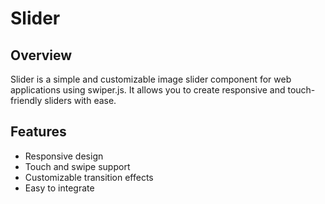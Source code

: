 # Slider

## Overview
Slider is a simple and customizable image slider component for web applications using swiper.js. It allows you to create responsive and touch-friendly sliders with ease.

## Features
- Responsive design
- Touch and swipe support
- Customizable transition effects
- Easy to integrate

